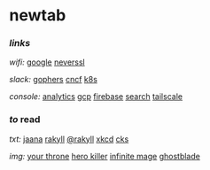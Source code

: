 # newtab

### _links_

_wifi:_
[google](http://connectivitycheck.android.com/generate_204)
[neverssl](http://neverssl.com)

_slack:_
[gophers](https://gophers.slack.com/)
[cncf](https://cloud-native.slack.com/)
[k8s](https://kubernetes.slack.com/)

_console:_
[analytics](https://analytics.google.com)
[gcp](https://console.cloud.google.com/home/dashboard?project=com-seankhliao)
[firebase](https://console.firebase.google.com/project/com-seankhliao/overview)
[search](https://search.google.com/search-console/)
[tailscale](https://login.tailscale.com/admin/machines)

### _to_ read

_txt:_
[jaana](https://jbd.dev)
[rakyll](https://rakyll.org)
[@rakyll](https://medium.com/@rakyll)
[xkcd](https://xkcd.com)
[cks](https://utcc.utoronto.ca/~cks/space/blog/__IndexChron)

_img:_
[your throne](https://www.webtoons.com/en/fantasy/your-throne/list?title_no=2009)
[hero killer](https://www.webtoons.com/en/action/hero-killer/list?title_no=2745)
[infinite mage](https://asura.gg/?s=infinite+mage)
[ghostblade](https://tapas.io/series/GhostBlade/info)
